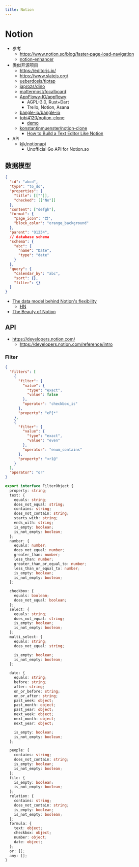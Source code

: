 ```yaml
---
title: Notion
---
```


# Notion

- 参考
  - https://www.notion.so/blog/faster-page-load-navigation
  - [notion-enhancer](https://github.com/notion-enhancer)
- 类似开源项目
  - https://editorjs.io/
  - https://www.slatejs.org/
  - [ueberdosis/tiptap](https://github.com/ueberdosis/tiptap)
  - [japrozs/dino](https://github.com/japrozs/dino)
  - [mattermost/focalboard](https://github.com/mattermost/focalboard)
  - [AppFlowy-IO/appflowy](https://github.com/AppFlowy-IO/appflowy)
    - AGPL-3.0, Rust+Dart
    - Trello, Notion, Asana
  - [bangle-io/bangle-io](https://github.com/bangle-io/bangle-io)
  - [tobi4120/notion-clone](https://github.com/tobi4120/notion-clone)
    - [demo](https://notion-app-clone.herokuapp.com/#/)
  - [konstantinmuenster/notion-clone](https://github.com/konstantinmuenster/notion-clone)
    - [How to Build a Text Editor Like Notion](https://medium.com/swlh/c510aedfdfcc)
- API
  - [kjk/notionapi](https://github.com/kjk/notionapi)
    - Unofficial Go API for Notion.so

## 数据模型

```json
{
  "id": "abcd",
  "type": "to_do",
  "properties": {
    "title": [[""]],
    "checked": [["No"]]
  },
  "content": ["defgh"],
  "format": {
    "page_icon": "📺",
    "block_color": "orange_background"
  },
  "parent": "01234",
  // database schema
  "schema": {
    "abc": {
      "name": "Date",
      "type": "date"
    }
  },
  "query": {
    "calendar_by": "abc",
    "sort": {},
    "filter": {}
  }
}
```

- [The data model behind Notion's flexibility](https://www.notion.so/blog/data-model-behind-notion)
  - [HN](https://news.ycombinator.com/item?id=27200177)
- [The Beauty of Notion](https://www.notion.so/stephenou/4663b221fd154c07bb6f826b537bfcd4)

## API

- https://developers.notion.com/
  - https://developers.notion.com/reference/intro

### Filter

```json title="FilterObject in Notion JSON"
{
  "filters": [
    {
      "filter": {
        "value": {
          "type": "exact",
          "value": false
        },
        "operator": "checkbox_is"
      },
      "property": "eP[*"
    },
    {
      "filter": {
        "value": {
          "type": "exact",
          "value": "even"
        },
        "operator": "enum_contains"
      },
      "property": "<r1@"
    }
  ],
  "operator": "or"
}
```

```ts title="FilterObject in API"
export interface FilterObject {
  property: string;
  text: {
    equals: string;
    does_not_equal: string;
    contains: string;
    does_not_contain: string;
    starts_with: string;
    ends_with: string;
    is_empty: boolean;
    is_not_empty: boolean;
  };
  number: {
    equals: number;
    does_not_equal: number;
    greater_than: number;
    less_than: number;
    greater_than_or_equal_to: number;
    less_than_or_equal_to: number;
    is_empty: boolean;
    is_not_empty: boolean;
  };

  checkbox: {
    equals: boolean;
    does_not_equal: boolean;
  };
  select: {
    equals: string;
    does_not_equal: string;
    is_empty: boolean;
    is_not_empty: boolean;
  };
  multi_select: {
    equals: string;
    does_not_equal: string;

    is_empty: boolean;
    is_not_empty: boolean;
  };

  date: {
    equals: string;
    before: string;
    after: string;
    on_or_before: string;
    on_or_after: string;
    past_week: object;
    past_month: object;
    past_year: object;
    next_week: object;
    next_month: object;
    next_year: object;

    is_empty: boolean;
    is_not_empty: boolean;
  };

  people: {
    contains: string;
    does_not_contain: string;
    is_empty: boolean;
    is_not_empty: boolean;
  };
  file: {
    is_empty: boolean;
    is_not_empty: boolean;
  };
  relation: {
    contains: string;
    does_not_contain: string;
    is_empty: boolean;
    is_not_empty: boolean;
  };
  formula: {
    text: object;
    checkbox: object;
    number: object;
    date: object;
  };
  or: [];
  any: [];
}
```
